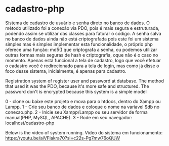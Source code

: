 # cadastro-php
Sistema de cadastro de usuário e senha direto no banco de dados.
O método utilizado foi a conexão via PDO, pois é mais segura e estruturada, podendo assim se utilizar das classes para fatorar o código.
A senha salva no banco de dados ainda não está criptografada pois este foi um sistema simples mas é simples implementar esta funcionalidade, o próprio php oferece uma função: md5() que criptografa a senha, ou podemos utilizar outras formas mais seguras de hash e criptografia, oque não é o caso no momento.
Apenas está funcional a tela de cadastro, logo que você efetuar o cadastro você é redirecionado para a tela de login, mas como já disse o foco desse sistema, inicialmente, é apenas para cadastro.

Registration system of register user and password at database.
The method that used it was the PDO, because it's more safe and structured.
The password don't is encrypted because this system is a simple model

0 - clone ou baixe este projeto e mova para o htdocs, dentro do Xampp ou Lampp.
1 - Crie seu banco de dados e coloque o nome na variavel $db no conexao.php.
2 - Inicie seu Xampp/Lampp ou seu servidor de forma manual(PHP, MySQL, APACHE).
3 - Rode em seu navegador: localhost/cadastro-php

Below is the video of system running.
Vídeo do sistema em funcionamento: https://youtu.be/aiVFiakra70?si=c22s-Pg7mw76oQUW
